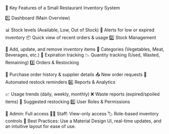 🔹 Key Features of a Small Restaurant Inventory System

1️⃣ Dashboard (Main Overview)

📊 Stock levels (Available, Low, Out of Stock)
🔔 Alerts for low or expired inventory
📦 Quick view of recent orders & usage
2️⃣ Stock Management

🛒 Add, update, and remove inventory items
📌 Categories (Vegetables, Meat, Beverages, etc.)
📆 Expiration tracking
📉 Quantity tracking (Used, Wasted, Remaining)
3️⃣ Orders & Restocking

📅 Purchase order history & supplier details
📤 New order requests
🔄 Automated restock reminders
4️⃣ Reports & Analytics

📈 Usage trends (daily, weekly, monthly)
❌ Waste reports (expired/spoiled items)
🔄 Suggested restocking
5️⃣ User Roles & Permissions

👤 Admin: Full access
👨‍🍳 Staff: View-only access
🏷️ Role-based inventory controls
🚀 Best Practices: Use a Material Design UI, real-time updates, and an intuitive layout for ease of use.
